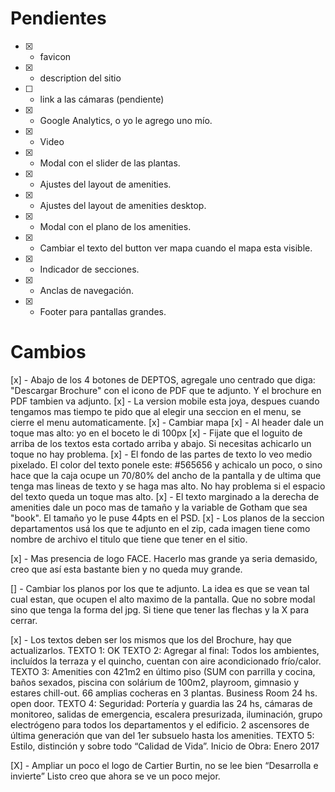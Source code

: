 # Pendientes

- [x] - favicon
- [x] - description del sitio
- [ ] - link a las cámaras (pendiente)
- [x] - Google Analytics, o yo le agrego uno mío.
- [x] - Video
- [x] - Modal con el slider de las plantas.
- [x] - Ajustes del layout de amenities.
- [x] - Ajustes del layout de amenities desktop.
- [x] - Modal con el plano de los amenities.
- [x] - Cambiar el texto del button ver mapa cuando el mapa esta visible.
- [x] - Indicador de secciones.
- [x] - Anclas de navegación.
- [x] - Footer para pantallas grandes.

# Cambios
[x] - Abajo de los 4 botones de DEPTOS, agregale uno centrado que diga: "Descargar Brochure" con el icono de PDF que te adjunto. Y el brochure en PDF tambien va adjunto.
[x] - La version mobile esta joya, despues cuando tengamos mas tiempo te pido que al elegir una seccion en el menu, se cierre el menu automaticamente.
[x] - Cambiar mapa
[x] - Al header dale un toque mas alto: yo en el boceto le di 100px
[x] - Fijate que el loguito de arriba de los textos esta cortado arriba y abajo. Si necesitas achicarlo un toque no hay problema.
[x] - El fondo de las partes de texto lo veo medio pixelado. El color del texto ponele este: #565656 y achicalo un poco, o sino hace que la caja ocupe un 70/80% del ancho de la pantalla y de ultima que tenga mas lineas de texto y se haga mas alto. No hay problema si el espacio del texto queda un toque mas alto.
[x] - El texto marginado a la derecha de amenities dale un poco mas de tamaño y la variable de Gotham que sea "book". El tamaño yo le puse 44pts en el PSD.
[x] - Los planos de la seccion departamentos usá los que te adjunto en el zip, cada imagen tiene como nombre de archivo el titulo que tiene que tener en el sitio.


[x] - Mas presencia de logo FACE.
Hacerlo mas grande ya seria demasido, creo que así esta bastante bien y no queda muy grande.

[] - Cambiar los planos por los que te adjunto. La idea es que se vean tal cual estan, que ocupen el alto maximo de la pantalla.
Que no sobre modal sino que tenga la forma del jpg. Si tiene que tener las flechas y la X para cerrar.

[x] - Los textos deben ser los mismos que los del Brochure, hay que actualizarlos.
TEXTO 1: OK
TEXTO 2: Agregar al final: Todos los ambientes, incluídos la terraza y el quincho, cuentan con aire acondicionado frío/calor.
TEXTO 3: Amenities con 421m2 en último piso (SUM con parrilla y cocina, baños sexados, piscina con solárium de 100m2, playroom, gimnasio y estares chill-out. 66 amplias cocheras en 3 plantas. Business Room 24 hs. open door. 
TEXTO 4: Seguridad: Portería y guardia las 24 hs, cámaras de monitoreo, salidas de emergencia, escalera presurizada, iluminación, grupo electrógeno para todos los departamentos y el edificio. 2 ascensores de última generación que van del 1er subsuelo hasta los amenities.
TEXTO 5: Estilo, distinción y sobre todo “Calidad de Vida”. Inicio de Obra: Enero 2017

[X] - Ampliar un poco el logo de Cartier Burtin, no se lee bien “Desarrolla e invierte”
Listo creo que ahora se ve un poco mejor.
